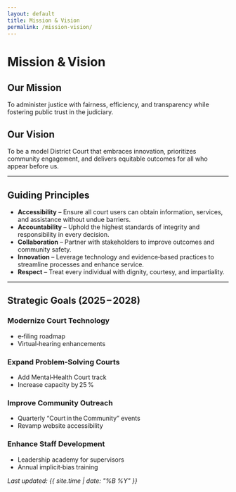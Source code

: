 ```yaml
---
layout: default
title: Mission & Vision
permalink: /mission-vision/
---
```


# Mission & Vision

## Our Mission
To administer justice with fairness, efficiency, and transparency while fostering public trust in the judiciary.

## Our Vision
To be a model District Court that embraces innovation, prioritizes community engagement, and delivers equitable outcomes for all who appear before us.

---

## Guiding Principles
- **Accessibility** – Ensure all court users can obtain information, services, and assistance without undue barriers.  
- **Accountability** – Uphold the highest standards of integrity and responsibility in every decision.  
- **Collaboration** – Partner with stakeholders to improve outcomes and community safety.  
- **Innovation** – Leverage technology and evidence‑based practices to streamline processes and enhance service.  
- **Respect** – Treat every individual with dignity, courtesy, and impartiality.

---

## Strategic Goals (2025 – 2028)

### Modernize Court Technology
- e‑filing roadmap  
- Virtual‑hearing enhancements  

### Expand Problem‑Solving Courts
- Add Mental‑Health Court track  
- Increase capacity by 25 %  

### Improve Community Outreach
- Quarterly “Court in the Community” events  
- Revamp website accessibility  

### Enhance Staff Development
- Leadership academy for supervisors  
- Annual implicit‑bias training  

*Last updated: {{ site.time | date: "%B %Y" }}*
